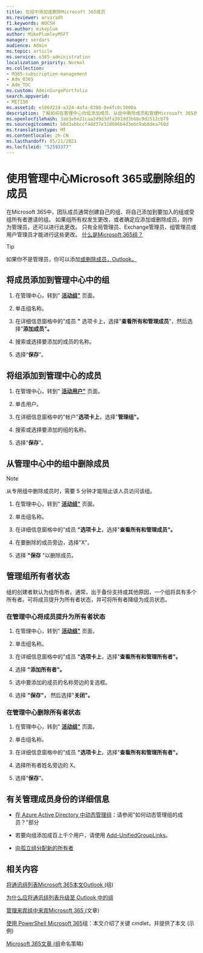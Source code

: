 ```yaml
---
title: 在组中添加或删除Microsoft 365成员
ms.reviewer: arvaradh
f1.keywords: NOCSH
ms.author: mikeplum
author: MikePlumleyMSFT
manager: serdars
audience: Admin
ms.topic: article
ms.service: o365-administration
localization_priority: Normal
ms.collection:
- M365-subscription-management
- Adm_O365
- Adm_TOC
ms.custom: AdminSurgePortfolio
search.appverid:
- MET150
ms.assetid: e186d224-a324-4afa-8300-0e4fc0c3000a
description: 了解如何在管理中心向组添加成员、从组中删除成员和管理Microsoft 365状态。
ms.openlocfilehash: 3ab3ebe21caa2d9d3dfa381dd3b68c9d2512cb79
ms.sourcegitcommit: b0d3abbccf4dd37e32d69664d3ebc9ab8dea760d
ms.translationtype: MT
ms.contentlocale: zh-CN
ms.lasthandoff: 05/21/2021
ms.locfileid: "52593377"
---
```

# <a name="add-or-remove-members-from-microsoft-365-groups-using-the-admin-center"></a>使用管理中心Microsoft 365或删除组的成员

在Microsoft 365中，团队成员通常创建自己的组、将自己添加到要加入的组或受组所有者邀请的组。 如果组所有权发生更改，或者确定应添加或删除成员，则作为管理员，还可以进行此更改。 只有全局管理员、Exchange管理员、组管理员或用户管理员才能进行这些更改。 [什么是Microsoft 365组？](https://support.microsoft.com/office/b565caa1-5c40-40ef-9915-60fdb2d97fa2)

> [!TIP]
> 如果你不是管理员，你可以添加[或删除成员，Outlook。](https://support.microsoft.com/office/3b650f4a-5c9b-4f94-a1bb-0cca4b1091de)
  
## <a name="add-a-member-to-a-group-in-the-admin-center"></a>将成员添加到管理中心中的组

1. 在管理中心，转到" [**活动组"**](https://admin.microsoft.com/Adminportal/Home?#/groups) 页面。  

2. 单击组名称。

3. 在详细信息窗格中的"成员 **"** 选项卡上，选择"**查看所有和管理成员**"，然后选择"**添加成员"。**

4. 搜索或选择要添加的成员的名称。

5. 选择“**保存**”。

## <a name="add-a-group-to-a-member-in-the-admin-center"></a>将组添加到管理中心的成员

1. 在管理中心，转到" [**活动用户"**](https://admin.microsoft.com/Adminportal/Home?#/users) 页面。  

2. 单击用户。

3. 在详细信息窗格中的"帐户"**选项卡上**，选择"**管理组"。**

4. 搜索或选择要添加的组的名称。

5. 选择“**保存**”。

## <a name="remove-a-member-from-a-group-in-the-admin-center"></a>从管理中心中的组中删除成员

> [!NOTE]
> 从专用组中删除成员时，需要 5 分钟才能阻止该人员访问该组。

1. 在管理中心，转到" [**活动组"**](https://admin.microsoft.com/Adminportal/Home?#/groups) 页面。  

2. 单击组名称。

3. 在详细信息窗格中的"成员 **"选项卡上**，选择"**查看所有和管理成员"。**

4. 在要删除的成员旁边，选择"X"。

5. 选择 **"保存** "以删除成员。

## <a name="manage-group-owner-status"></a>管理组所有者状态

组的创建者默认为组所有者。通常，出于备份支持或其他原因，一个组将具有多个所有者。可将成员提升为所有者状态，并可将所有者降级为成员状态。
  
### <a name="promote-a-member-to-owner-status-in-the-admin-center"></a>在管理中心将成员提升为所有者状态

1. 在管理中心，转到" [**活动组"**](https://admin.microsoft.com/Adminportal/Home?#/groups) 页面。  

2. 单击组名称。

3. 在详细信息窗格中的"成员 **"选项卡上**，选择"**查看所有和管理所有者"。**

4. 选择 **"添加所有者"。**

5. 选中要添加的成员的名称旁边的复选框。

6. 选择 **"保存"，** 然后选择"**关闭"。**

### <a name="remove-owner-status-in-the-admin-center"></a>在管理中心删除所有者状态

1. 在管理中心，转到" [**活动组"**](https://admin.microsoft.com/Adminportal/Home?#/groups) 页面。  

2. 单击组名称。

3. 在详细信息窗格中的"成员 **"选项卡上**，选择"**查看所有和管理所有者"。**

4. 选择所有者姓名旁边的 X。

5. 选择“**保存**”。

## <a name="more-on-managing-membership"></a>有关管理成员身份的详细信息

- [在 Azure Active Directory 中动态管理组](/azure/active-directory/fundamentals/active-directory-groups-create-azure-portal)：请参阅"如何动态管理组的成员？"部分

- 若要向组添加成百上千个用户，请使用 [Add-UnifiedGroupLinks](/powershell/module/exchange/add-unifiedgrouplinks)。

- [向孤立组分配新的所有者](https://support.microsoft.com/office/86bb3db6-8857-45d1-95c8-f6d540e45732)

## <a name="related-content"></a>相关内容

[将通讯组列表Microsoft 365本文Outlook (](../manage/upgrade-distribution-lists.md)组) 

[为什么应将通讯组列表升级至 Outlook 中的组](https://support.microsoft.com/office/7fb3d880-593b-4909-aafa-950dd50ce188)

[管理来宾组中来宾Microsoft 365 (](manage-guest-access-in-groups.md)文章) 

[使用 PowerShell Microsoft 365](../../enterprise/manage-microsoft-365-groups-with-powershell.md)组：本文介绍了关键 cmdlet，并提供了本文 (示例) 

[Microsoft 365文章 (组](../../solutions/groups-naming-policy.md)命名策略) 